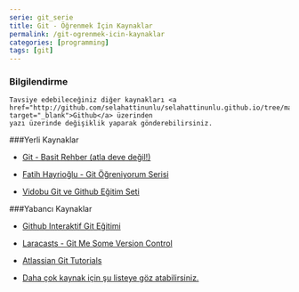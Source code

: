 ```yaml
---
serie: git_serie
title: Git - Öğrenmek İçin Kaynaklar
permalink: /git-ogrenmek-icin-kaynaklar
categories: [programming]
tags: [git]
---
```


<div class="alert-box">
	<h3 class="title">Bilgilendirme</h3>

	Tavsiye edebileceğiniz diğer kaynakları <a href="http://github.com/selahattinunlu/selahattinunlu.github.io/tree/master/_posts" target="_blank">Github</a> üzerinden
	yazı üzerinde değişiklik yaparak gönderebilirsiniz. 
</div>

###Yerli Kaynaklar

- [Git - Basit Rehber (atla deve değil!)](http://rogerdudler.github.io/git-guide/index.tr.html)

- [Fatih Hayrioğlu - Git Öğreniyorum Serisi](http://fatihhayrioglu.com/git/)

- [Vidobu Git ve Github Eğitim Seti](http://www.vidobu.com/egitim/git-ve-github-ile-proje-yonetimi-)

###Yabancı Kaynaklar

- [Github Interaktif Git Eğitimi](https://try.github.io)

- [Laracasts - Git Me Some Version Control](https://laracasts.com/series/git-me-some-version-control)

- [Atlassian Git Tutorials](https://www.atlassian.com/git/tutorials/)

- [Daha çok kaynak için şu listeye göz atabilirsiniz.](https://github.com/kevinSuttle/learn-git)